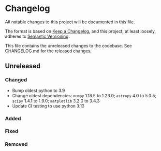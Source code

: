 # Changelog
All notable changes to this project will be documented in this file.

The format is based on [Keep a Changelog](https://keepachangelog.com/en/1.0.0/),
and this project, at least loosely, adheres to [Semantic Versioning](https://semver.org/spec/v2.0.0.html).

This file contains the unreleased changes to the codebase. See CHANGELOG.md for
the released changes.

## Unreleased
### Changed
* Bump oldest python to 3.9
* Change oldest dependencies: `numpy` 1.18.5 to 1.23.0; `astropy` 4.0 to 5.0.5; `scipy` 1.4.1 to 1.9.0; `matplotlib` 3.2.0 to 3.4.3
* Update CI testing to use python 3.13
### Added
### Fixed
### Removed

